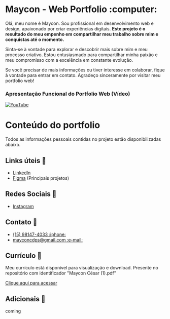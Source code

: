 <h1>Maycon - Web Portfolio :computer:</h1>

Olá, meu nome é Maycon. Sou profissional em desenvolvimento web e design, apaixonado por criar experiências digitais. <b>Este projeto é o resultado do meu empenho em compartilhar meu trabalho sobre mim e conquistas até o momento.</b>

Sinta-se à vontade para explorar e descobrir mais sobre mim e meu processo criativo. Estou entusiasmado para compartilhar minha paixão e meu compromisso com a excelência em constante evolução.

Se você precisar de mais informações ou tiver interesse em colaborar, fique à vontade para entrar em contato. Agradeço sinceramente por visitar meu portfolio web!



<h3>Apresentação Funcional do Portfolio Web (Vídeo)</h3>

[![YouTube](https://i.postimg.cc/zX0xZbfk/image-6-3.png)](https://www.youtube.com/watch?v=qP0b8pcH6g8)

<h1>Conteúdo do portfolio</h1>
Todos as informações pessoais contidas no projeto estão disponibilizadas abaixo.

     
<h2>Links úteis 💎</h2>
<ul>
  <li><a href="https://www.linkedin.com/in/maycon-cesar-de-paula-silva-858a7a19b/">LinkedIn</li>
  <li><a href="https://www.figma.com/file/9u1qE9xV7gqSmoPE0qKOhu/Maycon---Projetos-Mar%2F2023?type=design&node-id=0-1&t=9wNO009oeUaBbACO-0">Figma</a> (Principais projetos)</li>
</ul>

    
<h2>Redes Sociais 💎</h2>
<ul>
  <li><a href="https://www.instagram.com/_cesary/">Instagram</a></li>
</ul>


<h2>Contato 💎</h2>
<ul>
  <li><a href="tel:15981474033">(15) 98147-4033 :iphone:</a></li>
  <li><a href="mailto:mayconcdps@gmail.com">mayconcdps@gmail.com :e-mail:</a></li>
</ul>


<h2>Currículo 💎</h2>
Meu currículo está disponível para visualização e download. Presente no repositório com identificador "Maycon César (1).pdf"

<a href="Maycon César (1).pdf" download>Clique aqui para acessar</a>

<h2>Adicionais 💎</h2>
coming


